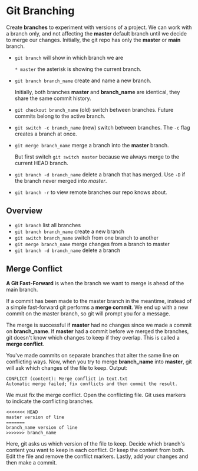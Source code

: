 # Git Branching

Create **branches** to experiment with versions of a project. We can work with a branch only, and not affecting the **master** default branch until we decide to merge our changes. Initially, the git repo has only the **master** or **main** branch.

- `git branch` will show in which branch we are

  `* master` the asterisk is showing the current branch.

- `git branch branch_name` create and name a new branch.

  Initially, both branches **master** and **branch_name** are identical, they share the same commit history.

- `git checkout branch_name` (old) switch between branches. Future commits belong to the active branch.

- `git switch -c branch_name` (new) switch between branches. The `-c` flag creates a branch at once.

- `git merge branch_name` merge a branch into the **master** branch.

  But first switch `git switch master` because we always merge to the current HEAD branch.

- `git branch -d branch_name` delete a branch that has merged. Use `-D` if the branch never merged into _master_.

- `git branch -r` to view remote branches our repo knows about.

## Overview

- `git branch` list all branches
- `git branch branch_name` create a new branch
- `git switch branch_name` switch from one branch to another
- `git merge branch_name` merge changes from a branch to master
- `git branch -d branch_name` delete a branch

## Merge Conflict

**A Git Fast-Forward** is when the branch we want to merge is ahead of the main branch.

If a commit has been made to the master branch in the meantime, instead of a simple fast-forward git performs a **merge commit**. We end up with a new commit on the master branch, so git will prompt you for a message.

The merge is successful if **master** had no changes since we made a commit on **branch_name**. If **master** had a commit before we merged the branches, git doesn't know which changes to keep if they overlap. This is called a **merge conflict**.

You've made commits on separate branches that alter the same line on conflicting ways. Now, when you try to merge **branch_name** into **master**, git will ask which changes of the file to keep. Output:

```
CONFLICT (content): Merge conflict in text.txt
Automatic merge failed; fix conflicts and then commit the result.
```

We must fix the merge conflict. Open the conflicting file. Git uses markers to indicate the conflicting branches.

```
<<<<<<< HEAD
master version of line
=======
branch_name version of line
>>>>>>> branch_name
```

Here, git asks us which version of the file to keep. Decide which branch's content you want to keep in each conflict. Or keep the content from both. Edit the file and remove the conflict markers. Lastly, add your changes and then make a commit.
